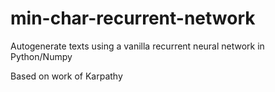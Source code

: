 # min-char-recurrent-network
Autogenerate texts using a vanilla recurrent neural network in Python/Numpy

Based on work of Karpathy

